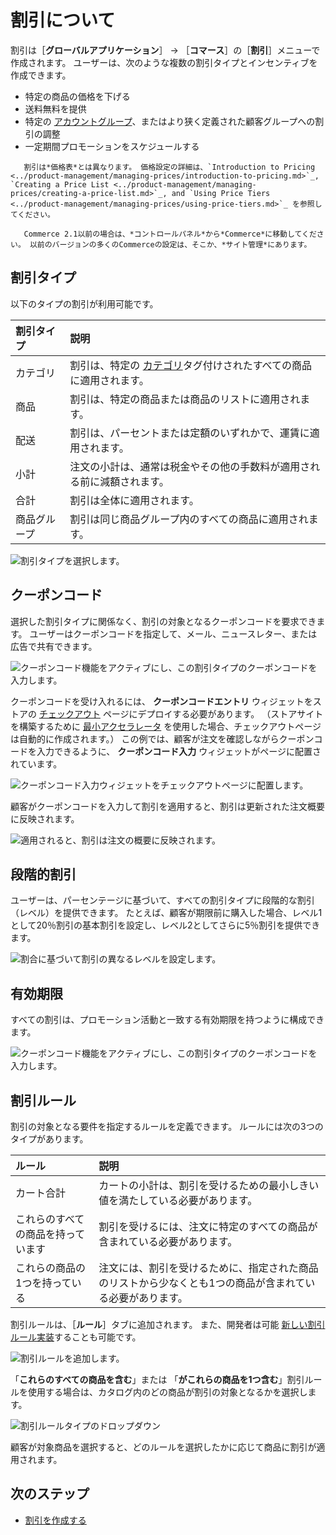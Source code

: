# 割引について

割引は［**グローバルアプリケーション**］ &rarr; ［**コマース**］の［**割引**］メニューで作成されます。 ユーザーは、次のような複数の割引タイプとインセンティブを作成できます。

* 特定の商品の価格を下げる
* 送料無料を提供
* 特定の [アカウントグループ](../users-and-accounts/account-management/creating-a-new-account-group.md)、またはより狭く定義された顧客グループへの割引の調整
* 一定期間プロモーションをスケジュールする

```tip::
   割引は*価格表*とは異なります。 価格設定の詳細は、`Introduction to Pricing <../product-management/managing-prices/introduction-to-pricing.md>`_, `Creating a Price List <../product-management/managing-prices/creating-a-price-list.md>`_, and `Using Price Tiers <../product-management/managing-prices/using-price-tiers.md>`_ を参照してください。
```

```note::
   Commerce 2.1以前の場合は、*コントロールパネル*から*Commerce*に移動してください。 以前のバージョンの多くのCommerceの設定は、そこか、*サイト管理*にあります。
```

<a name="discount-types" />

## 割引タイプ

以下のタイプの割引が利用可能です。

| 割引タイプ  | 説明                                                                                                                                                    |
| :--- | :--- |
| カテゴリ   | 割引は、特定の [カテゴリ](../product-management/creating-and-managing-products/products/organizing-your-catalog-with-product-categories.md)タグ付けされたすべての商品に適用されます。 |
| 商品     | 割引は、特定の商品または商品のリストに適用されます。                                                                                                                            |
| 配送     | 割引は、パーセントまたは定額のいずれかで、運賃に適用されます。                                                                                                                       |
| 小計     | 注文の小計は、通常は税金やその他の手数料が適用される前に減額されます。                                                                                                                   |
| 合計     | 割引は全体に適用されます。                                                                                                                                         |
| 商品グループ | 割引は同じ商品グループ内のすべての商品に適用されます。                                                                                                                           |

![割引タイプを選択します。](./introduction-to-discounts/images/01.png)

<a name="coupon-codes" />

## クーポンコード

選択した割引タイプに関係なく、割引の対象となるクーポンコードを要求できます。 ユーザーはクーポンコードを指定して、メール、ニュースレター、または広告で共有できます。

![クーポンコード機能をアクティブにし、この割引タイプのクーポンコードを入力します。](./introduction-to-discounts/images/02.png)

クーポンコードを受け入れるには、 **クーポンコードエントリ** ウィジェットをストアの [チェックアウト](../creating-store-content/commerce-storefront-pages/checkout.md) ページにデプロイする必要があります。 （ストアサイトを構築するために [最小アクセラレータ](../starting-a-store/using-the-minium-accelerator-to-jump-start-your-b2b-store.md) を使用した場合、チェックアウトページは自動的に作成されます。） この例では、顧客が注文を確認しながらクーポンコードを入力できるように、 **クーポンコード入力** ウィジェットがページに配置されています。

![クーポンコード入力ウィジェットをチェックアウトページに配置します。](./introduction-to-discounts/images/07.png)

顧客がクーポンコードを入力して割引を適用すると、割引は更新された注文概要に反映されます。

![適用されると、割引は注文の概要に反映されます。](./introduction-to-discounts/images/08.png)

<a name="tiered-discounts" />

## 段階的割引

ユーザーは、パーセンテージに基づいて、すべての割引タイプに段階的な割引（レベル）を提供できます。 たとえば、顧客が期限前に購入した場合、レベル1として20％割引の基本割引を設定し、レベル2としてさらに5％割引を提供できます。

![割合に基づいて割引の異なるレベルを設定します。](./introduction-to-discounts/images/06.png)

<a name="expiration-date" />

## 有効期限

すべての割引は、プロモーション活動と一致する有効期限を持つように構成できます。

![クーポンコード機能をアクティブにし、この割引タイプのクーポンコードを入力します。](./introduction-to-discounts/images/03.png)

<a name="discount-rules" />

## 割引ルール

割引の対象となる要件を指定するルールを定義できます。 ルールには次の3つのタイプがあります。

| ルール               | 説明                                                    |
| :--- | :--- |
| カート合計             | カートの小計は、割引を受けるための最小しきい値を満たしている必要があります。                |
| これらのすべての商品を持っています | 割引を受けるには、注文に特定のすべての商品が含まれている必要があります。                  |
| これらの商品の1つを持っている   | 注文には、割引を受けるために、指定された商品のリストから少なくとも1つの商品が含まれている必要があります。 |

割引ルールは、［**ルール**］タブに追加されます。 また、開発者は可能 [新しい割引ルール実装](../developer-guide/adding-a-new-discount-rule-type.md)することも可能です。

![割引ルールを追加します。](./introduction-to-discounts/images/04.png)

「**これらのすべての商品を含む**」または 「**がこれらの商品を1つ含む**」割引ルールを使用する場合は、カタログ内のどの商品が割引の対象となるかを選択します。

![割引ルールタイプのドロップダウン](./introduction-to-discounts/images/05.png)

顧客が対象商品を選択すると、どのルールを選択したかに応じて商品に割引が適用されます。

<a name="whats-next" />

## 次のステップ

* [割引を作成する](./creating-a-discount.md)
